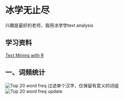 # 冰学无止尽

兴趣是最好的老师，我用冰学学text analysis
## 学习资料
[Text Mining with R](https://www.tidytextmining.com/)

## 一、词频统计
![Top 20 word freq](https://github.com/claregogo/bigice/blob/main/top20word_freq.png)
过滤单个汉字，仅保留有意义的词组
![Top 20 word freq update](https://github.com/claregogo/bigice/blob/main/top_word_freq_update.png)


